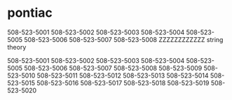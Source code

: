 # pontiac
508-523-5001
508-523-5002
508-523-5003
508-523-5004
508-523-5005
508-523-5006
508-523-5007
508-523-5008
ZZZZZZZZZZZZ
string theory




508-523-5001
508-523-5002
508-523-5003
508-523-5004
508-523-5005
508-523-5006
508-523-5007
508-523-5008
508-523-5009
508-523-5010
508-523-5011
508-523-5012
508-523-5013
508-523-5014
508-523-5015
508-523-5016
508-523-5017
508-523-5018
508-523-5019
508-523-5020
